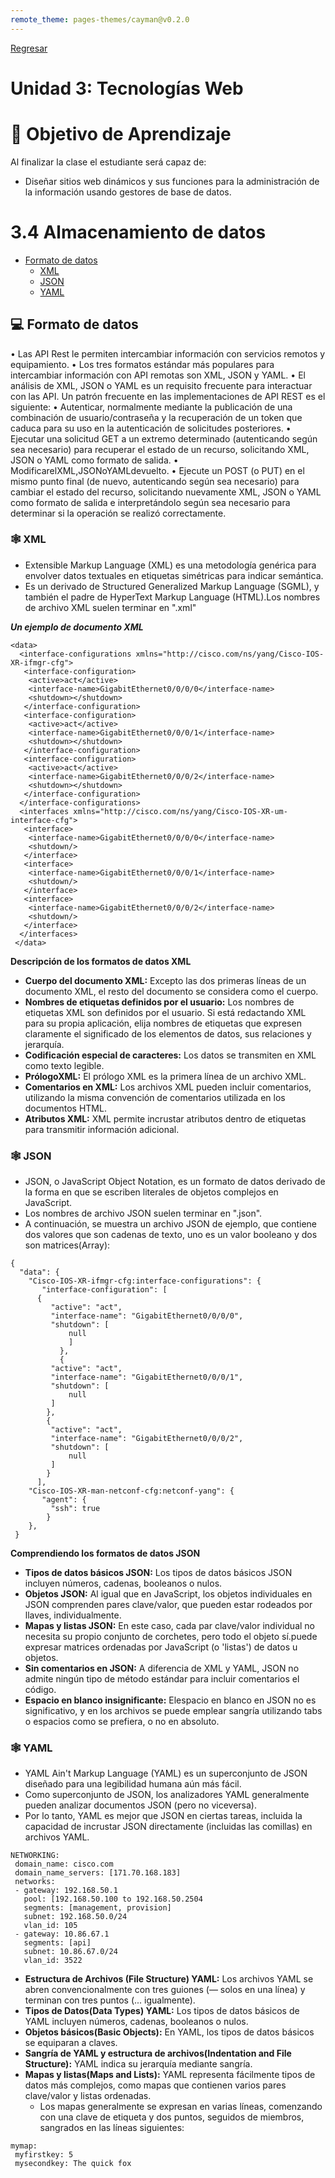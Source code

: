 ```yaml
---
remote_theme: pages-themes/cayman@v0.2.0
---
```

[Regresar](/Administracion-de-Sistemas-y-Servicios-en-Red/)


# Unidad 3: Tecnologías Web

# 🎯 **Objetivo de Aprendizaje**
Al finalizar la clase el estudiante será capaz de:
- Diseñar sitios web dinámicos y sus funciones para la administración de la información usando gestores de base de datos.

# 3.4 Almacenamiento de datos
- [Formato de datos](#formato)
    - [XML](#xml)
    - [JSON](#json)
    - [YAML](#yaml)


<a name="formato"> </a>

## 💻 Formato de datos

• Las API Rest le permiten intercambiar información con servicios remotos y equipamiento.
• Los tres formatos estándar más populares para intercambiar información con API remotas son XML, JSON y
YAML.
• El análisis de XML, JSON o YAML es un requisito frecuente para interactuar con las API. Un patrón frecuente en las implementaciones de API REST es el siguiente:
• Autenticar, normalmente mediante la publicación de una combinación de usuario/contraseña y la recuperación de un token que caduca para su uso en la autenticación de solicitudes posteriores.
• Ejecutar una solicitud GET a un extremo determinado (autenticando según sea necesario) para recuperar el estado de un recurso, solicitando XML, JSON o YAML como formato de salida.
• ModificarelXML,JSONoYAMLdevuelto.
• Ejecute un POST (o PUT) en el mismo punto final (de nuevo, autenticando según sea necesario) para cambiar el estado del recurso, solicitando nuevamente XML, JSON o YAML como formato de salida e interpretándolo según sea necesario para determinar si la operación se realizó correctamente.

<a name="xml"> </a>

### 🕸️ XML

- Extensible Markup Language (XML) es una metodología genérica para envolver datos textuales en etiquetas simétricas para indicar semántica.
- Es un derivado de Structured Generalized Markup Language (SGML), y también el padre de HyperText Markup Language (HTML).Los nombres de archivo XML suelen terminar en ".xml"

***Un ejemplo de documento XML***
```
<data>
  <interface-configurations xmlns="http://cisco.com/ns/yang/Cisco-IOS-XR-ifmgr-cfg">
   <interface-configuration>
    <active>act</active>
    <interface-name>GigabitEthernet0/0/0/0</interface-name>
    <shutdown></shutdown>
   </interface-configuration>
   <interface-configuration>
    <active>act</active>
    <interface-name>GigabitEthernet0/0/0/1</interface-name>
    <shutdown></shutdown>
   </interface-configuration>
   <interface-configuration>
    <active>act</active>
    <interface-name>GigabitEthernet0/0/0/2</interface-name>
    <shutdown></shutdown>
   </interface-configuration>
  </interface-configurations>
  <interfaces xmlns="http://cisco.com/ns/yang/Cisco-IOS-XR-um-interface-cfg">
   <interface>
    <interface-name>GigabitEthernet0/0/0/0</interface-name>
    <shutdown/>
   </interface>
   <interface>
    <interface-name>GigabitEthernet0/0/0/1</interface-name>
    <shutdown/>
   </interface>
   <interface>
    <interface-name>GigabitEthernet0/0/0/2</interface-name>
    <shutdown/>
   </interface>
  </interfaces>
 </data>
```


**Descripción de los formatos de datos XML**
- **Cuerpo del documento XML:** Excepto las dos primeras líneas de un documento XML, el resto del documento se considera como el cuerpo.
- **Nombres de etiquetas definidos por el usuario:** Los nombres de etiquetas XML son definidos por el usuario. Si está redactando XML para su propia aplicación, elija nombres de etiquetas que expresen claramente el significado de los elementos de datos, sus relaciones y jerarquía.
- **Codificación especial de caracteres:** Los datos se transmiten en XML como texto legible.
- **PrólogoXML:** El prólogo XML es la primera línea de un archivo XML.
- **Comentarios en XML:** Los archivos XML pueden incluir comentarios, utilizando la misma convención de comentarios utilizada en los documentos HTML.
- **Atributos XML:** XML permite incrustar atributos dentro de etiquetas para transmitir información adicional.


<a name="json"> </a>

### 🕸️ JSON

- JSON, o JavaScript Object Notation, es un formato de datos derivado de la forma en que se escriben literales de objetos complejos en JavaScript.
- Los nombres de archivo JSON suelen terminar en ".json".
- A continuación, se muestra un archivo JSON de ejemplo, que contiene dos valores que son cadenas de texto, uno es un valor booleano y dos son matrices(Array):

```
{
  "data": {
    "Cisco-IOS-XR-ifmgr-cfg:interface-configurations": {
       "interface-configuration": [
	  {
	     "active": "act",
	     "interface-name": "GigabitEthernet0/0/0/0",
	     "shutdown": [
	         null
             ]
           },
           {
	     "active": "act",
	     "interface-name": "GigabitEthernet0/0/0/1",
	     "shutdown": [
	         null
	     ]
	    },
	    {
	     "active": "act",
	     "interface-name": "GigabitEthernet0/0/0/2",
	     "shutdown": [
	         null
	     ]
	    }
	  ],
	"Cisco-IOS-XR-man-netconf-cfg:netconf-yang": {
	   "agent": {
	     "ssh": true
	    }
	},
 }
```

**Comprendiendo los formatos de datos JSON**

- **Tipos de datos básicos JSON:** Los tipos de datos básicos JSON incluyen números, cadenas, booleanos o nulos.
- **Objetos JSON:** Al igual que en JavaScript, los objetos individuales en JSON comprenden pares clave/valor, que pueden estar rodeados por llaves, individualmente.
- **Mapas y listas JSON:** En este caso, cada par clave/valor individual no necesita su propio conjunto de corchetes, pero todo el objeto sí.puede expresar matrices ordenadas por JavaScript (o 'listas') de datos u objetos.
- **Sin comentarios en JSON:** A diferencia de XML y YAML, JSON no admite ningún tipo de método estándar para incluir comentarios el código.
- **Espacio en blanco insignificante:** Elespacio en blanco en JSON no es significativo, y en los archivos se puede emplear sangría utilizando tabs o espacios como se prefiera, o no en absoluto.


<a name="yaml"> </a>

### 🕸️ YAML
- YAML Ain't Markup Language (YAML) es un superconjunto de JSON diseñado para una legibilidad humana aún más fácil.
- Como superconjunto de JSON, los analizadores YAML generalmente pueden analizar documentos JSON (pero no viceversa).
- Por lo tanto, YAML es mejor que JSON en ciertas tareas, incluida la capacidad de incrustar JSON directamente (incluidas las comillas) en archivos YAML.

```
NETWORKING:
 domain_name: cisco.com
 domain_name_servers: [171.70.168.183]
 networks:
 - gateway: 192.168.50.1
   pool: [192.168.50.100 to 192.168.50.2504
   segments: [management, provision]
   subnet: 192.168.50.0/24
   vlan_id: 105
 - gateway: 10.86.67.1
   segments: [api]
   subnet: 10.86.67.0/24
   vlan_id: 3522
```

- **Estructura de Archivos (File Structure) YAML:** Los archivos YAML se abren convencionalmente con tres guiones (— solos en una línea) y terminan con tres puntos (... igualmente).
- **Tipos de Datos(Data Types) YAML:** Los tipos de datos básicos de YAML incluyen números, cadenas, booleanos o nulos.
- **Objetos básicos(Basic Objects):** En YAML, los tipos de datos básicos se equiparan a claves.
- **Sangría de YAML y estructura de archivos(Indentation and File Structure):** YAML indica su jerarquía mediante sangría.
- **Mapas y listas(Maps and Lists):** YAML representa fácilmente tipos de datos más complejos, como mapas que contienen varios pares clave/valor y listas ordenadas.
  - Los mapas generalmente se expresan en varias líneas, comenzando con una clave de etiqueta y dos puntos, seguidos de miembros, sangrados en las líneas siguientes:

```
mymap:
 myfirstkey: 5
 mysecondkey: The quick fox
 ```
